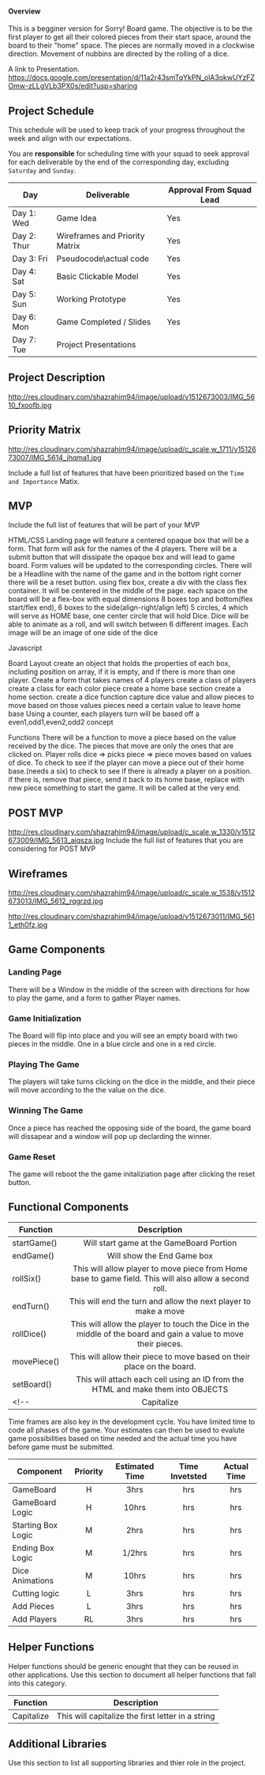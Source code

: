#### Overview

This is a begginer version for Sorry! Board game. The objective is to be the first player to get all their colored pieces from their start space, around the board to their "home" space. The pieces are normally moved in a clockwise direction. Movement of nubbins are directed by the rolling of a dice.

A link to Presentation.
https://docs.google.com/presentation/d/11a2r43smTqYkPN_olA3okwUYzFZOmw-zLLgVLb3PX0s/edit?usp=sharing

## Project Schedule

This schedule will be used to keep track of your progress throughout the week and align with our expectations.  

You are **responsible** for scheduling time with your squad to seek approval for each deliverable by the end of the corresponding day, excluding `Saturday` and `Sunday`.

|  Day | Deliverable | Approval From Squad Lead
|---|---| ---|
|Day 1: Wed| Game Idea| Yes
|Day 2: Thur| Wireframes and Priority Matrix| Yes
|Day 3: Fri| Pseudocode\actual code|Yes
|Day 4: Sat| Basic Clickable Model |Yes
|Day 5: Sun| Working Prototype |Yes
|Day 6: Mon| Game Completed / Slides |Yes
|Day 7: Tue| Project Presentations |

## Project Description
http://res.cloudinary.com/shazrahim94/image/upload/v1512673003/IMG_5610_fxoofb.jpg


## Priority Matrix
http://res.cloudinary.com/shazrahim94/image/upload/c_scale,w_1711/v1512673007/IMG_5614_jhqma1.jpg

Include a full list of features that have been prioritized based on the `Time and Importance` Matix.  

## MVP 

Include the full list of features that will be part of your MVP 

HTML/CSS
Landing page will feature a centered opaque box that will be a form. That form will ask for the names of the 4 players.
There will be a submit button that will dissipate the opaque box and will lead to game board. Form values will be updated to the corresponding circles. 
There will be a Headline with the name of the game and in the bottom right corner there will be a reset button.
using flex box, create a div with the class flex container. It will be centered in the middle of the page.
each space on the board will be a flex-box with equal dimensions
8 boxes top and bottom(flex start/flex end), 6 boxes to the side(align-right/align left)
5 circles, 4 which will serve as HOME base, one center circle that will hold Dice. 
Dice will be able to animate as a roll, and will switch between 6 different images. Each image will be an image of one side of the dice


Javascript

Board Layout
create an object that holds the properties of each box, including position on array, if it is empty, and if there is more than one player.
Create a form that takes names of 4 players
create a class of players
create a class for each color piece
create a home base section
create a home section.
create a dice function 
capture dice value and allow pieces to move based on those values
pieces need a certain value to leave home base
Using a counter, each players turn will be based off a even1,odd1,even2,odd2 concept


Functions
There will be a function to move a piece based on the value received by the dice. 
The pieces that move are only the ones that are clicked on.
Player rolls dice => picks piece => piece moves based on values of dice.
To check to see if the player can move a piece out of their home base.(needs a six)
to check to see if there is already a player on a position. if there is, remove that piece, send it back to its home base, replace with new piece
something to start the game. It will be called at the very end.



## POST MVP
http://res.cloudinary.com/shazrahim94/image/upload/c_scale,w_1330/v1512673009/IMG_5613_aiqsza.jpg
Include the full list of features that you are considering for POST MVP

## Wireframes
http://res.cloudinary.com/shazrahim94/image/upload/c_scale,w_1538/v1512673013/IMG_5612_rqgrzd.jpg

http://res.cloudinary.com/shazrahim94/image/upload/v1512673011/IMG_5611_eth0fz.jpg
## Game Components

### Landing Page
There will be a Window in the middle of the screen with directions for how to play the game, and a form to gather Player names.

### Game Initialization
The Board will flip into place and you will see an empty board with two pieces in the middle. One in a blue circle and one in a red circle.

### Playing The Game
The players will take turns clicking on the dice in the middle, and their piece will move according to the the value on the dice.

### Winning The Game
Once a piece has reached the opposing side of the board, the game board will dissapear and a window will pop up declarding the winner.

### Game Reset
The game will reboot the the game initaliziation page after clicking the reset button.

## Functional Components


| Function | Description | 
| --- | :---: |  
| startGame()| Will start game at the GameBoard Portion | 
| endGame()| Will show the End Game box | 
| rollSix() | This will allow player to move piece from Home base to game field. This will also allow a second roll. | 
| endTurn() | This will end the turn and allow the next player to make a move | 
| rollDice() | This will allow the player to touch the Dice in the middle of the board and gain a value to move their pieces. | 
| movePiece() | This will allow their piece to move based on their place on the board. | 
| setBoard() | This will attach each cell using an ID from the HTML and make them into OBJECTS | 
<!-- | Capitalize | This will capitalize the first letter in a string | -->


Time frames are also key in the development cycle.  You have limited time to code all phases of the game.  Your estimates can then be used to evalute game possibilities based on time needed and the actual time you have before game must be submitted. 

| Component | Priority | Estimated Time | Time Invetsted | Actual Time |
| --- | :---: |  :---: | :---: | :---: |
| GameBoard | H | 3hrs| hrs | hrs |
| GameBoard Logic | H | 10hrs| hrs | hrs |
| Starting Box Logic| M | 2hrs| hrs | hrs |
| Ending Box Logic| M | 1/2hrs| hrs | hrs |
| Dice Animations | M | 10hrs| hrs | hrs |
| Cutting logic | L | 3hrs| hrs | hrs |
| Add Pieces | L | 3hrs| hrs | hrs |
| Add Players| RL | 3hrs| hrs | hrs |


## Helper Functions
Helper functions should be generic enought that they can be reused in other applications. Use this section to document all helper functions that fall into this category.

| Function | Description | 
| --- | :---: |  
| Capitalize | This will capitalize the first letter in a string | 

## Additional Libraries
 Use this section to list all supporting libraries and thier role in the project. 
